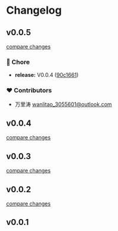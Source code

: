 # Changelog


## v0.0.5

[compare changes](https://github.com/electron-superhub/framework/compare/v0.0.4...v0.0.5)

### 🏡 Chore

- **release:** V0.0.4 ([90c1661](https://github.com/electron-superhub/framework/commit/90c1661))

### ❤️ Contributors

- 万里涛 <wanlitao_3055601@outlook.com>

## v0.0.4

[compare changes](https://github.com/electron-superhub/framework/compare/v0.0.4...v0.0.4)

## v0.0.3

[compare changes](https://github.com/electron-superhub/framework/compare/v0.0.2...v0.0.3)

## v0.0.2

[compare changes](https://github.com/electron-superhub/framework/compare/v0.0.1...v0.0.2)

## v0.0.1

